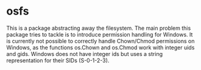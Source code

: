 # osfs

This is a package abstracting away the filesystem.
The main problem this package tries to tackle is to introduce permission handling for Windows. It is currently not possible to correctly handle Chown/Chmod permissions on Windows, as the functions os.Chown and os.Chmod work with integer uids and gids. Windows does not have integer ids but uses a string representation for their SIDs (S-0-1-2-3).

